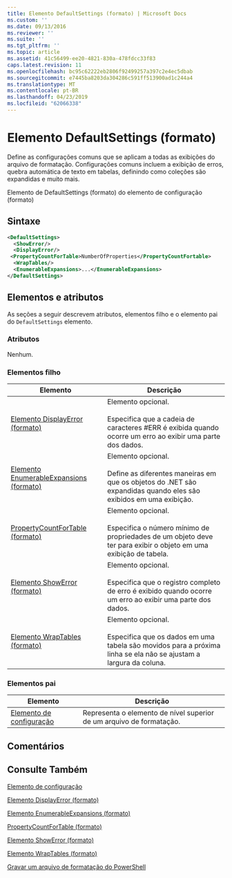 ```yaml
---
title: Elemento DefaultSettings (formato) | Microsoft Docs
ms.custom: ''
ms.date: 09/13/2016
ms.reviewer: ''
ms.suite: ''
ms.tgt_pltfrm: ''
ms.topic: article
ms.assetid: 41c56499-ee20-4821-830a-478fdcc33f83
caps.latest.revision: 11
ms.openlocfilehash: bc95c62222eb2806f92499257a397c2e4ec5dbab
ms.sourcegitcommit: e7445ba8203da304286c591ff513900ad1c244a4
ms.translationtype: MT
ms.contentlocale: pt-BR
ms.lasthandoff: 04/23/2019
ms.locfileid: "62066338"
---
```

# <a name="defaultsettings-element-format"></a>Elemento DefaultSettings (formato)

Define as configurações comuns que se aplicam a todas as exibições do arquivo de formatação. Configurações comuns incluem a exibição de erros, quebra automática de texto em tabelas, definindo como coleções são expandidas e muito mais.

Elemento de DefaultSettings (formato) do elemento de configuração (formato)

## <a name="syntax"></a>Sintaxe

```xml
<DefaultSettings>
  <ShowError/>
  <DisplayError/>
 <PropertyCountForTable>NumberOfProperties</PropertyCountFortable>
  <WrapTables/>
  <EnumerableExpansions>...</EnumerableExpansions>
</DefaultSettings>
```

## <a name="attributes-and-elements"></a>Elementos e atributos

As seções a seguir descrevem atributos, elementos filho e o elemento pai do `DefaultSettings` elemento.

### <a name="attributes"></a>Atributos

Nenhum.

### <a name="child-elements"></a>Elementos filho

|Elemento|Descrição|
|-------------|-----------------|
|[Elemento DisplayError (formato)](./displayerror-element-format.md)|Elemento opcional.<br /><br /> Especifica que a cadeia de caracteres #ERR é exibida quando ocorre um erro ao exibir uma parte dos dados.|
|[Elemento EnumerableExpansions (formato)](./enumerableexpansions-element-format.md)|Elemento opcional.<br /><br /> Define as diferentes maneiras em que os objetos do .NET são expandidas quando eles são exibidos em uma exibição.|
|[PropertyCountForTable (formato)](./propertycountfortable-element-format.md)|Elemento opcional.<br /><br /> Especifica o número mínimo de propriedades de um objeto deve ter para exibir o objeto em uma exibição de tabela.|
|[Elemento ShowError (formato)](./showerror-element-format.md)|Elemento opcional.<br /><br /> Especifica que o registro completo de erro é exibido quando ocorre um erro ao exibir uma parte dos dados.|
|[Elemento WrapTables (formato)](./wraptables-element-format.md)|Elemento opcional.<br /><br /> Especifica que os dados em uma tabela são movidos para a próxima linha se ela não se ajustam a largura da coluna.|

### <a name="parent-elements"></a>Elementos pai

|Elemento|Descrição|
|-------------|-----------------|
|[Elemento de configuração](./configuration-element-format.md)|Representa o elemento de nível superior de um arquivo de formatação.|

## <a name="remarks"></a>Comentários

## <a name="see-also"></a>Consulte Também

[Elemento de configuração](./configuration-element-format.md)

[Elemento DisplayError (formato)](./displayerror-element-format.md)

[Elemento EnumerableExpansions (formato)](./enumerableexpansions-element-format.md)

[PropertyCountForTable (formato)](./propertycountfortable-element-format.md)

[Elemento ShowError (formato)](./showerror-element-format.md)

[Elemento WrapTables (formato)](./wraptables-element-format.md)

[Gravar um arquivo de formatação do PowerShell](./writing-a-powershell-formatting-file.md)
